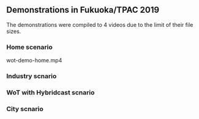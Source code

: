 ## Demonstrations in Fukuoka/TPAC 2019

The demonstrations were compiled to 4 videos due to the limit of their file sizes.

### Home scenario

wot-demo-home.mp4

### Industry scnario

### WoT with Hybridcast scnario

### City scnario
